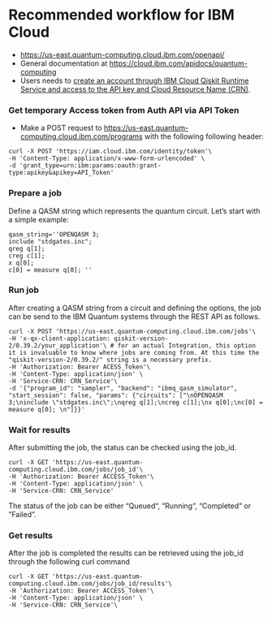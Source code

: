 # Recommended workflow for IBM Cloud

* https://us-east.quantum-computing.cloud.ibm.com/openapi/ 
* General documentation at https://cloud.ibm.com/apidocs/quantum-computing 
* Users needs to [create an account through IBM Cloud Qiskit Runtime Service and access to the API key and Cloud Resource Name (CRN)](https://cloud.ibm.com/apidocs/quantum-computing#authentication). 

### Get temporary Access token from Auth API via API Token

* Make a POST request to https://us-east.quantum-computing.cloud.ibm.com/programs with the following following header:

```shell
curl -X POST 'https://iam.cloud.ibm.com/identity/token'\
-H 'Content-Type: application/x-www-form-urlencoded' \
-d 'grant_type=urn:ibm:params:oauth:grant-type:apikey&apikey=API_Token' 
```

### Prepare a job

Define a QASM string which represents the quantum circuit. Let’s start with a simple example: 

```shell
qasm_string=''OPENQASM 3; 
include "stdgates.inc"; 
qreg q[1]; 
creg c[1]; 
x q[0]; 
c[0] = measure q[0]; ''
```

### Run job

After creating a QASM string from a circuit and defining the options, the job can be send to the IBM Quantum systems through the REST API as follows.

```shell
curl -X POST 'https://us-east.quantum-computing.cloud.ibm.com/jobs'\
-H 'x-qx-client-application: qiskit-version-2/0.39.2/your_application'\ # for an actual Integration, this option it is invaluable to know where jobs are coming from. At this time the "qiskit-version-2/0.39.2/" string is a necessary prefix.
-H 'Authorization: Bearer ACESS_Token'\
-H 'Content-Type: application/json' \
-H 'Service-CRN: CRN_Service'\
-d '{"program_id": "sampler", "backend": "ibmq_qasm_simulator", "start_session": false, "params": {"circuits": ["\nOPENQASM 3;\ninclude \"stdgates.inc\";\nqreg q[1];\ncreg c[1];\nx q[0];\nc[0] = measure q[0]; \n"]}}' 
```

### Wait for results

After submitting the job, the status can be checked using the job_id.

```shell
curl -X GET 'https://us-east.quantum-computing.cloud.ibm.com/jobs/job_id'\
-H 'Authorization: Bearer ACCESS_Token'\
-H 'Content-Type: application/json' \
-H 'Service-CRN: CRN_Service' 
```

The status of the job can be either “Queued“, “Running“, “Completed“ or ”Failed”. 

### Get results

After the job is completed the results can be retrieved using the job_id through the following curl command

```shell
curl -X GET 'https://us-east.quantum-computing.cloud.ibm.com/jobs/job_id/results'\
-H 'Authorization: Bearer ACCESS_Token'\
-H 'Content-Type: application/json' \
-H 'Service-CRN: CRN_Service'\

```